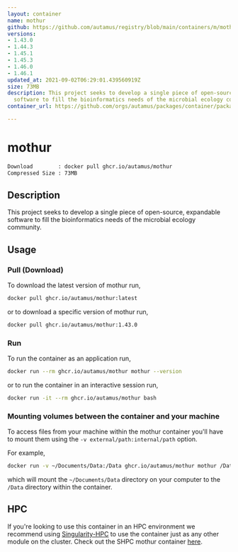 ```yaml
---
layout: container
name: mothur
github: https://github.com/autamus/registry/blob/main/containers/m/mothur/spack.yaml
versions:
- 1.43.0
- 1.44.3
- 1.45.1
- 1.45.3
- 1.46.0
- 1.46.1
updated_at: 2021-09-02T06:29:01.439560919Z
size: 73MB
description: This project seeks to develop a single piece of open-source, expandable
  software to fill the bioinformatics needs of the microbial ecology community.
container_url: https://github.com/orgs/autamus/packages/container/package/mothur

---
```

# mothur
```bash 
Download        : docker pull ghcr.io/autamus/mothur
Compressed Size : 73MB
```

## Description
This project seeks to develop a single piece of open-source, expandable software to fill the bioinformatics needs of the microbial ecology community.

## Usage
### Pull (Download)
To download the latest version of mothur run,

```bash
docker pull ghcr.io/autamus/mothur:latest
```

or to download a specific version of mothur run,

```bash
docker pull ghcr.io/autamus/mothur:1.43.0
```
### Run
To run the container as an application run,
```bash
docker run --rm ghcr.io/autamus/mothur mothur --version
```

or to run the container in an interactive session run,
```bash
docker run -it --rm ghcr.io/autamus/mothur bash
```

### Mounting volumes between the container and your machine
To access files from your machine within the mothur container you'll have to mount them using the `-v external/path:internal/path` option.

For example,
```bash
docker run -v ~/Documents/Data:/Data ghcr.io/autamus/mothur mothur /Data/myData.csv
```
which will mount the `~/Documents/Data` directory on your computer to the `/Data` directory within the container.

## HPC
If you're looking to use this container in an HPC environment we recommend using [Singularity-HPC](https://singularity-hpc.readthedocs.io) to use the container just as any other module on the cluster. Check out the SHPC mothur container [here](https://singularityhub.github.io/singularity-hpc/r/ghcr.io-autamus-mothur/).